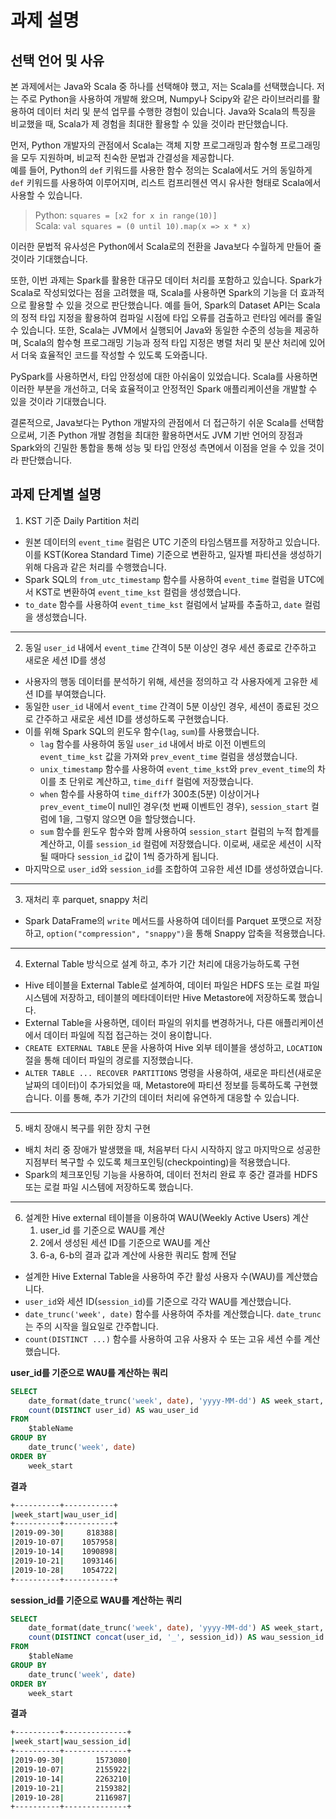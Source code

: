 # 과제 설명

## 선택 언어 및 사유

본 과제에서는 Java와 Scala 중 하나를 선택해야 했고, 저는 Scala를 선택했습니다. 저는 주로 Python을 사용하여 개발해 왔으며, Numpy나 Scipy와 같은 라이브러리를 활용하여 데이터 처리 및 분석 업무를 수행한 경험이 있습니다. Java와 Scala의 특징을 비교했을 때, Scala가 제 경험을 최대한 활용할 수 있을 것이라 판단했습니다.

먼저, Python 개발자의 관점에서 Scala는 객체 지향 프로그래밍과 함수형 프로그래밍을 모두 지원하며, 비교적 친숙한 문법과 간결성을 제공합니다.  
예를 들어, Python의 `def` 키워드를 사용한 함수 정의는 Scala에서도 거의 동일하게 `def` 키워드를 사용하여 이루어지며, 리스트 컴프리헨션 역시 유사한 형태로 Scala에서 사용할 수 있습니다.  
> Python: `squares = [x2 for x in range(10)]`  
Scala: `val squares = (0 until 10).map(x => x * x)`

이러한 문법적 유사성은 Python에서 Scala로의 전환을 Java보다 수월하게 만들어 줄 것이라 기대했습니다.

또한, 이번 과제는 Spark를 활용한 대규모 데이터 처리를 포함하고 있습니다. Spark가 Scala로 작성되었다는 점을 고려했을 때, Scala를 사용하면 Spark의 기능을 더 효과적으로 활용할 수 있을 것으로 판단했습니다. 예를 들어, Spark의 Dataset API는 Scala의 정적 타입 지정을 활용하여 컴파일 시점에 타입 오류를 검출하고 런타임 에러를 줄일 수 있습니다. 또한, Scala는 JVM에서 실행되어 Java와 동일한 수준의 성능을 제공하며, Scala의 함수형 프로그래밍 기능과 정적 타입 지정은 병렬 처리 및 분산 처리에 있어서 더욱 효율적인 코드를 작성할 수 있도록 도와줍니다.

PySpark를 사용하면서, 타입 안정성에 대한 아쉬움이 있었습니다. Scala를 사용하면 이러한 부분을 개선하고, 더욱 효율적이고 안정적인 Spark 애플리케이션을 개발할 수 있을 것이라 기대했습니다.

결론적으로, Java보다는 Python 개발자의 관점에서 더 접근하기 쉬운 Scala를 선택함으로써, 기존 Python 개발 경험을 최대한 활용하면서도 JVM 기반 언어의 장점과 Spark와의 긴밀한 통합을 통해 성능 및 타입 안정성 측면에서 이점을 얻을 수 있을 것이라 판단했습니다.


## 과제 단계별 설명

1. KST 기준 Daily Partition 처리

*   원본 데이터의 `event_time` 컬럼은 UTC 기준의 타임스탬프를 저장하고 있습니다. 이를 KST(Korea Standard Time) 기준으로 변환하고, 일자별 파티션을 생성하기 위해 다음과 같은 처리를 수행했습니다.
*   Spark SQL의 `from_utc_timestamp` 함수를 사용하여 `event_time` 컬럼을 UTC에서 KST로 변환하여 `event_time_kst` 컬럼을 생성했습니다.
*   `to_date` 함수를 사용하여 `event_time_kst` 컬럼에서 날짜를 추출하고, `date` 컬럼을 생성했습니다.

---

2. 동일 `user_id` 내에서 `event_time` 간격이 5분 이상인 경우 세션 종료로 간주하고 새로운 세션 ID를 생성

*   사용자의 행동 데이터를 분석하기 위해, 세션을 정의하고 각 사용자에게 고유한 세션 ID를 부여했습니다.
*   동일한 `user_id` 내에서 `event_time` 간격이 5분 이상인 경우, 세션이 종료된 것으로 간주하고 새로운 세션 ID를 생성하도록 구현했습니다.
*   이를 위해 Spark SQL의 윈도우 함수(`lag`, `sum`)를 사용했습니다.
    *   `lag` 함수를 사용하여 동일 `user_id` 내에서 바로 이전 이벤트의 `event_time_kst` 값을 가져와 `prev_event_time` 컬럼을 생성했습니다.
    *   `unix_timestamp` 함수를 사용하여 `event_time_kst`와 `prev_event_time`의 차이를 초 단위로 계산하고, `time_diff` 컬럼에 저장했습니다.
    *   `when` 함수를 사용하여 `time_diff`가 300초(5분) 이상이거나 `prev_event_time`이 null인 경우(첫 번째 이벤트인 경우), `session_start` 컬럼에 1을, 그렇지 않으면 0을 할당했습니다.
    *   `sum` 함수를 윈도우 함수와 함께 사용하여 `session_start` 컬럼의 누적 합계를 계산하고, 이를 `session_id` 컬럼에 저장했습니다. 이로써, 새로운 세션이 시작될 때마다 `session_id` 값이 1씩 증가하게 됩니다.
*   마지막으로 `user_id`와 `session_id`를 조합하여 고유한 세션 ID를 생성하였습니다.

---


3. 재처리 후 parquet, snappy 처리

*   Spark DataFrame의 `write` 메서드를 사용하여 데이터를 Parquet 포맷으로 저장하고, `option("compression", "snappy")`을 통해 Snappy 압축을 적용했습니다.

---


4. External Table 방식으로 설계 하고, 추가 기간 처리에 대응가능하도록 구현

*   Hive 테이블을 External Table로 설계하여, 데이터 파일은 HDFS 또는 로컬 파일 시스템에 저장하고, 테이블의 메타데이터만 Hive Metastore에 저장하도록 했습니다.
*   External Table을 사용하면, 데이터 파일의 위치를 변경하거나, 다른 애플리케이션에서 데이터 파일에 직접 접근하는 것이 용이합니다.
*   `CREATE EXTERNAL TABLE` 문을 사용하여 Hive 외부 테이블을 생성하고, `LOCATION` 절을 통해 데이터 파일의 경로를 지정했습니다.
*   `ALTER TABLE ... RECOVER PARTITIONS` 명령을 사용하여, 새로운 파티션(새로운 날짜의 데이터)이 추가되었을 때, Metastore에 파티션 정보를 등록하도록 구현했습니다. 이를 통해, 추가 기간의 데이터 처리에 유연하게 대응할 수 있습니다.

---

5. 배치 장애시 복구를 위한 장치 구현

*   배치 처리 중 장애가 발생했을 때, 처음부터 다시 시작하지 않고 마지막으로 성공한 지점부터 복구할 수 있도록 체크포인팅(checkpointing)을 적용했습니다.
*   Spark의 체크포인팅 기능을 사용하여, 데이터 전처리 완료 후 중간 결과를 HDFS 또는 로컬 파일 시스템에 저장하도록 했습니다.

---

6. 설계한 Hive external 테이블을 이용하여 WAU(Weekly Active Users) 계산
    1. user_id 를 기준으로 WAU를 계산
    2. 2에서 생성된 세션 ID를 기준으로 WAU를 계산
    3. 6-a, 6-b의 결과 값과 계산에 사용한 쿼리도 함께 전달

*   설계한 Hive External Table을 사용하여 주간 활성 사용자 수(WAU)를 계산했습니다.
*   `user_id`와 세션 ID(`session_id`)를 기준으로 각각 WAU를 계산했습니다.
*   `date_trunc('week', date)` 함수를 사용하여 주차를 계산했습니다. `date_trunc`는 주의 시작을 월요일로 간주합니다.
*   `count(DISTINCT ...)` 함수를 사용하여 고유 사용자 수 또는 고유 세션 수를 계산했습니다.  

**user_id를 기준으로 WAU를 계산하는 쿼리**
```sql
SELECT
    date_format(date_trunc('week', date), 'yyyy-MM-dd') AS week_start,
    count(DISTINCT user_id) AS wau_user_id
FROM
    $tableName
GROUP BY
    date_trunc('week', date)
ORDER BY
    week_start
```

**결과**

```bash
+----------+-----------+
|week_start|wau_user_id|
+----------+-----------+
|2019-09-30|     818388|
|2019-10-07|    1057958|
|2019-10-14|    1090898|
|2019-10-21|    1093146|
|2019-10-28|    1054722|
+----------+-----------+
```

**session_id를 기준으로 WAU를 계산하는 쿼리**
```sql
SELECT
    date_format(date_trunc('week', date), 'yyyy-MM-dd') AS week_start,
    count(DISTINCT concat(user_id, '_', session_id)) AS wau_session_id
FROM
    $tableName
GROUP BY
    date_trunc('week', date)
ORDER BY
    week_start
```

**결과**

```bash
+----------+--------------+
|week_start|wau_session_id|
+----------+--------------+
|2019-09-30|       1573080|
|2019-10-07|       2155922|
|2019-10-14|       2263210|
|2019-10-21|       2159382|
|2019-10-28|       2116987|
+----------+--------------+
```
